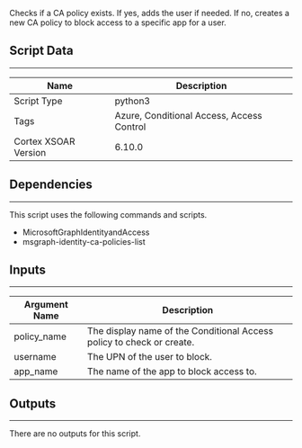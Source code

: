 Checks if a CA policy exists. If yes, adds the user if needed. If no, creates a new CA policy to block access to a specific app for a user.

## Script Data

---

| **Name** | **Description** |
| --- | --- |
| Script Type | python3 |
| Tags | Azure, Conditional Access, Access Control |
| Cortex XSOAR Version | 6.10.0 |

## Dependencies

---
This script uses the following commands and scripts.

* MicrosoftGraphIdentityandAccess
* msgraph-identity-ca-policies-list


## Inputs

---

| **Argument Name** | **Description** |
| --- | --- |
| policy_name | The display name of the Conditional Access policy to check or create. |
| username | The UPN of the user to block. |
| app_name | The name of the app to block access to. |

## Outputs

---
There are no outputs for this script.
